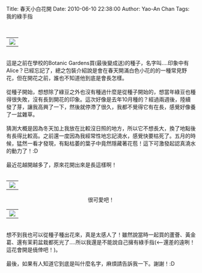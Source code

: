 Title: 春天小白花開
Date: 2010-06-10 22:38:00
Author: Yao-An Chan
Tags: 我的綠手指


<div class='post'>
<center><br /><table style="width: auto;"><tbody><tr><td><a href="http://picasaweb.google.com/lh/photo/ptpTb4N4Jqm_lQNsG7w71w?feat=embedwebsite"><img src="http://lh5.ggpht.com/_mvtDPM7iODU/TA1343RAeRI/AAAAAAAAHfU/r7-vsJgzoeM/s400/YAN_8679.JPG" /></a></td></tr></tbody></table></center><br />這是之前在學校的Botanic Gardens買(最後變成送)的種子，名字叫....印象中有Alice？已經忘記了，總之包裝介紹說是會在春天開滿白色小花的的一種常見野花，但在開花之前，誰也不知道他到底是會長怎樣。<br /><br />從種子開始，想想除了綠豆之外也沒有種過什麼是從種子開始的，想當年綠豆也種得很失敗，沒有長到開花的印象。這次好像是去年10月種的？經過兩週後，陸續發了芽，讓我高興了一下，然後就停滯了很久，我都不覺得它有在長，感覺好像養了一盆雜草。<br /><br />猜測大概是因為冬天加上我放在比較沒日照的地方，所以它不想長大，換了地點後有長得比較高。之前還一度因為我經常性地忘記澆水，感覺快要枯死了。五月的時候，猛然一看才發現，有點枯萎的葉子中竟然隱藏著花苞！這下可激發起認真澆水的動力了！:D<br /><br />最近花越開越多了，原來花開出來是長這樣啊！<br /><center><br /><table style="width: auto;"><tbody><tr><td><a href="http://picasaweb.google.com/lh/photo/K2eqbJOi7h7EBbjZb2wx0w?feat=embedwebsite"><img src="http://lh4.ggpht.com/_mvtDPM7iODU/TA13_jlYHCI/AAAAAAAAHfg/AGNWkC-kU_4/s400/YAN_8890.JPG" /></a></td></tr></tbody></table>很可愛吧！ <br /><table style="width: auto;"><tbody><tr><td><a href="http://picasaweb.google.com/lh/photo/H8pzydo2qm398C32hnIvUw?feat=embedwebsite"><img src="http://lh5.ggpht.com/_mvtDPM7iODU/TA139KnfWlI/AAAAAAAAHfc/XfcJcfqWSlU/s400/YAN_8889.JPG" /></a></td></tr></tbody></table></center><br />想不到我也可以從種子種出花來，真是太感人了！雖然說當時一起買的蘆薈、黃金葛、還有茉莉盆栽都死光了....所以我還是不能說自己擁有綠手指(&lt;--還差的遠咧！這花會開是僥倖吧！)。<br /><br />最後，如果有人知道它到底是叫什麼名字，麻煩請告訴我一下。謝謝！:D</div>

